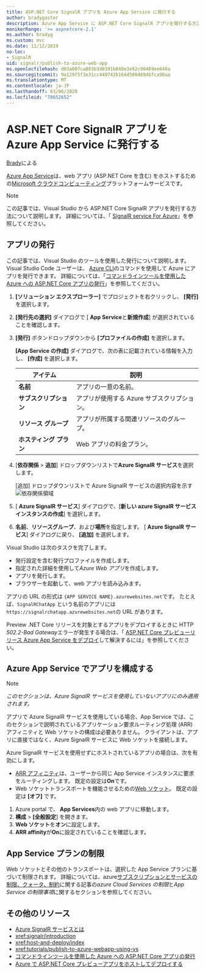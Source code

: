 ```yaml
---
title: ASP.NET Core SignalR アプリを Azure App Service に発行する
author: bradygaster
description: Azure App Service に ASP.NET Core SignalR アプリを発行する方法について説明します。
monikerRange: '>= aspnetcore-2.1'
ms.author: bradyg
ms.custom: mvc
ms.date: 11/12/2019
no-loc:
- SignalR
uid: signalr/publish-to-azure-web-app
ms.openlocfilehash: d03a007ca883b3d0391b848e3e92c90469ee640a
ms.sourcegitcommit: 9a129f5f3e31cc449742b164d5004894bfca90aa
ms.translationtype: MT
ms.contentlocale: ja-JP
ms.lasthandoff: 03/06/2020
ms.locfileid: "78652652"
---
```

# <a name="publish-an-aspnet-core-signalr-app-to-azure-app-service"></a>ASP.NET Core SignalR アプリを Azure App Service に発行する

[Brady](https://twitter.com/bradygaster)による

[Azure App Service](/azure/app-service/app-service-web-overview)は、web アプリ (ASP.NET Core を含む) をホストするための[Microsoft クラウドコンピューティング](https://azure.microsoft.com/)プラットフォームサービスです。

> [!NOTE]
> この記事では、Visual Studio から ASP.NET Core SignalR アプリを発行する方法について説明します。 詳細については、「 [SignalR service For Azure](https://azure.microsoft.com/services/signalr-service)」を参照してください。

## <a name="publish-the-app"></a>アプリの発行

この記事では、Visual Studio のツールを使用した発行について説明します。 Visual Studio Code ユーザーは、 [Azure CLI](/cli/azure)のコマンドを使用して Azure にアプリを発行できます。 詳細については、「[コマンドラインツールを使用した Azure への ASP.NET Core アプリの発行](/azure/app-service/app-service-web-get-started-dotnet)」を参照してください。

1. **[ソリューション エクスプローラー]** でプロジェクトを右クリックし、 **[発行]** を選択します。

1. **[発行先の選択]** ダイアログで [ **App Service**と**新規作成**] が選択されていることを確認します。

1. **[発行]** ボタンドロップダウンから **[プロファイルの作成]** を選択します。

   **[App Service の作成]** ダイアログで、次の表に記載されている情報を入力し、 **[作成]** を選択します。

   | アイテム               | 説明 |
   | ------------------ | ----------- |
   | **名前**           | アプリの一意の名前。 |
   | **サブスクリプション**   | アプリが使用する Azure サブスクリプション。 |
   | **リソース グループ** | アプリが所属する関連リソースのグループ。 |
   | **ホスティング プラン**   | Web アプリの料金プラン。 |

1. [**依存関係** > **追加**] ドロップダウンリストで**Azure SignalR サービス**を選択します。

   [追加] ドロップダウンリストで Azure SignalR サービスの選択内容を示す ![依存関係領域](publish-to-azure-web-app/_static/signalr-service-dependency.png)

1. [ **Azure SignalR サービス**] ダイアログで、[**新しい azure SignalR サービスインスタンスの作成**] を選択します。

1. **名前**、**リソースグループ**、および**場所**を指定します。 [ **Azure SignalR サービス**] ダイアログに戻り、 **[追加]** を選択します。

Visual Studio は次のタスクを完了します。

* 発行設定を含む発行プロファイルを作成します。
* 指定された詳細を使用して*Azure Web アプリ*を作成します。
* アプリを発行します。
* ブラウザーを起動して、web アプリを読み込みます。

アプリの URL の形式は `{APP SERVICE NAME}.azurewebsites.net`です。 たとえば、`SignalRChatApp` という名前のアプリには `https://signalrchatapp.azurewebsites.net`の URL があります。

Preview .NET Core リリースを対象とするアプリをデプロイするときに HTTP *502.2-Bad Gateway*エラーが発生する場合は、「 [ASP.NET Core プレビューリリース Azure App Service をデプロイ](xref:host-and-deploy/azure-apps/index#deploy-aspnet-core-preview-release-to-azure-app-service)して解決するには」を参照してください。

## <a name="configure-the-app-in-azure-app-service"></a>Azure App Service でアプリを構成する

> [!NOTE]
> *このセクションは、Azure SignalR サービスを使用していないアプリにのみ適用されます。*
>
> アプリで Azure SignalR サービスを使用している場合、App Service では、このセクションで説明されているアプリケーション要求ルーティング処理 (ARR) アフィニティと Web ソケットの構成は必要ありません。 クライアントは、アプリに直接ではなく、Azure SignalR サービスに Web ソケットを接続します。

Azure SignalR サービスを使用せずにホストされているアプリの場合は、次を有効にします。

* [ARR アフィニティ](https://azure.github.io/AppService/2016/05/16/Disable-Session-affinity-cookie-(ARR-cookie)-for-Azure-web-apps.html)は、ユーザーから同じ App Service インスタンスに要求をルーティングします。 既定の設定は**On**です。
* Web ソケットトランスポートを機能させるための[Web ソケット](xref:fundamentals/websockets)。 既定の設定は **[オフ]** です。

1. Azure portal で、 **App Services**内の web アプリに移動します。
1. **構成** >  **[全般設定**] を開きます。
1. **Web ソケット**を**オン**に設定します。
1. **ARR affinity**が**On**に設定されていることを確認します。

## <a name="app-service-plan-limits"></a>App Service プランの制限

Web ソケットとその他のトランスポートは、選択した App Service プランに基づいて制限されます。 詳細については、azure[サブスクリプションとサービスの制限、クォータ、制約](/azure/azure-subscription-service-limits#app-service-limits)に関する記事の*azure Cloud Services の制限*と*App Service の制限事項*に関するセクションを参照してください。

## <a name="additional-resources"></a>その他のリソース

* [Azure SignalR サービスとは](/azure/azure-signalr/signalr-overview)
* <xref:signalr/introduction>
* <xref:host-and-deploy/index>
* <xref:tutorials/publish-to-azure-webapp-using-vs>
* [コマンドラインツールを使用した Azure への ASP.NET Core アプリの発行](/azure/app-service/app-service-web-get-started-dotnet)
* [Azure で ASP.NET Core プレビューアプリをホストしてデプロイする](xref:host-and-deploy/azure-apps/index#deploy-aspnet-core-preview-release-to-azure-app-service)
